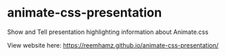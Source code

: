 # animate-css-presentation
Show and Tell presentation highlighting information about Animate.css

View website here: https://reemhamz.github.io/animate-css-presentation/
